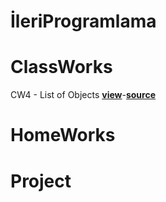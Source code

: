 # İleriProgramlama
# ClassWorks
CW4 - List of Objects <a href="https://cagriege.github.io/ileriProgramlama/ListOfObjects/ListofObjects.html"><b>view</b></a>-<a href="https://github.com/cagriege/ileriProgramlama/ListOfObjects/blob/master/ListofObjects.html"><b>source</b></a>
<br></td>




# HomeWorks


# Project







